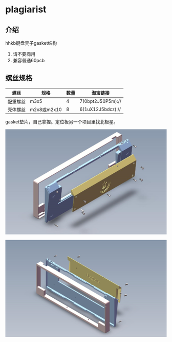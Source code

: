 # plagiarist

## 介绍

hhkb键盘壳子gasket结构

1.  请不要商用
2.  兼容普通60pcb

## 螺丝规格

| 螺丝     | 规格        | 数量 | 淘宝链接          |
| -------- | ------ | ----- | ----------------- |
| 配重螺丝 | m3x5       | 4 | 7(0bpt2J50P5m):// |
| 壳体螺丝 | m2x8或m2x10 | 8 | 6(1uX12J5bdcz):// |

gasket垫片，自己拿捏。定位板另一个项目里找北极星。

![image-20220719155822868](README.assets/image-20220719155822868.png)

![image-20220719155834593](README.assets/image-20220719155834593.png)
